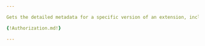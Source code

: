 ```yaml
---

Gets the detailed metadata for a specific version of an extension, including file data.

{!Authorization.md!}

---
```

